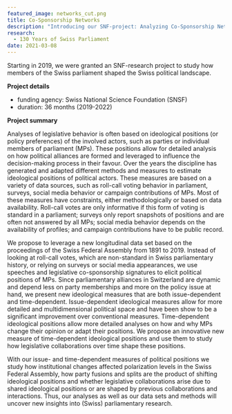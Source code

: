 ```yaml
---
featured_image: networks_cut.png
title: Co-Sponsorship Networks
description: "Introducing our SNF-project: Analyzing Co-Sponsorship Networks from 127 Years of the Swiss Federal Assembly"
research:
  - 130 Years of Swiss Parliament
date: 2021-03-08
---
```


Starting in 2019, we were granted an SNF-research project to study how members of the Swiss parliament shaped the Swiss political landscape. 

**Project details**

- funding agency: Swiss National Science Foundation (SNSF)
- duration: 36 months (2019-2022)

**Project summary**

Analyses of legislative behavior is often based on ideological positions (or policy preferences) of the involved actors, such as parties or individual members of parliament (MPs). These positions allow for detailed analysis on how political alliances are formed and leveraged to influence the decision-making process in their favour. Over the years the discipline has generated and adapted different methods and measures to estimate ideological positions of political actors. These measures are based on a variety of data sources, such as roll-call voting behavior in parliament, surveys, social media behavior or campaign contributions of MPs. Most of these measures have constraints, either methodologically or based on data availability. Roll-call votes are only informative if this form of voting is standard in a parliament; surveys only report snapshots of positions and are often not answered by all MPs; social media behavior depends on the availability of profiles; and campaign contributions have to be public record.


We propose to leverage a new longitudinal data set based on the proceedings of the Swiss Federal Assembly from 1891 to 2019. Instead of looking at roll-call votes, which are non-standard in Swiss parliamentary history, or relying on surveys or social media appearances, we use speeches and legislative co-sponsorship signatures to elicit political positions of MPs. Since parliamentary alliances in Switzerland are dynamic and depend less on party memberships and more on the policy issue at hand, we present new ideological measures that are both issue-dependent and time-dependent. Issue-dependent ideological measures allow for more detailed and multidimensional political space and have been show to be a significant improvement over conventional measures. Time-dependent ideological positions allow more detailed analyses on how and why MPs change their opinion or adapt their positions. We propose an innovative new measure of time-dependent ideological positions and use them to study how legislative collaborations over time shape these positions.


With our issue- and time-dependent measures of political positions we study how institutional changes affected polarization levels in the Swiss Federal Assembly, how party fusions and splits are the product of shifting ideological positions and whether legislative collaborations arise due to shared ideological positions or are shaped by previous collaborations and interactions. Thus, our analyses as well as our data sets and methods will uncover new insights into (Swiss) parliamentary research.
